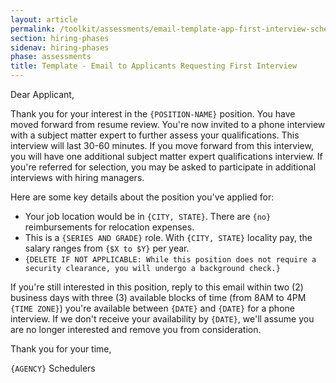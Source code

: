 ```yaml
---
layout: article
permalink: /toolkit/assessments/email-template-app-first-interview-sched/
section: hiring-phases
sidenav: hiring-phases
phase: assessments
title: Template - Email to Applicants Requesting First Interview
---
```


Dear Applicant,

Thank you for your interest in the `{POSITION-NAME}` position. You have moved forward from resume review. You're now invited to a phone interview with a subject matter expert to further assess your qualifications. This interview will last 30-60 minutes. If you move forward from this interview, you will have one additional subject matter expert qualifications interview. If you're referred for selection, you may be asked to participate in additional interviews with hiring managers.

Here are some key details about the position you've applied for:

- Your job location would be in `{CITY, STATE}`. There are `{no}` reimbursements for relocation expenses.
- This is a `{SERIES AND GRADE}` role. With `{CITY, STATE}` locality pay, the salary ranges from `{$X to $Y}` per year.
- `{DELETE IF NOT APPLICABLE: While this position does not require a security clearance, you will undergo a background check.}`

If you're still interested in this position, reply to this email within two (2) business days with three (3) available blocks of time (from 8AM to 4PM `{TIME ZONE}`) you're available between `{DATE}` and `{DATE}` for a phone interview. If we don't receive your availability by `{DATE}`, we'll assume you are no longer interested and remove you from consideration.

Thank you for your time,

`{AGENCY}` Schedulers
